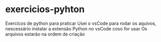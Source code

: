 # exercicios-pyhton
Exercícos de python para praticar
Usei o vsCode para rodar os aquivos, nescessário instalar a extensão Python no vsCode coso for usar
Os arquivos estarão na ordem de criação
